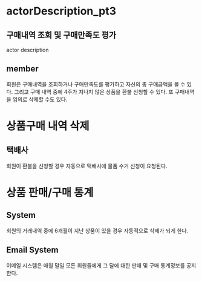 # actorDescription_pt3

## 구매내역 조회 및 구매만족도 평가

actor description

## member

회원은 구매내역을 조회하거나 구매만족도를 평가하고 자신의 총 구매금액을 볼 수 있다. 그리고 구매 내역 중에 4주가 지나지 않은 상품을 환불 신청할 수 있다. 또 구매내역을 임의로 삭제할 수도 있다. 

# 상품구매 내역 삭제

## 택배사

회원이 환불을 신청할 경우 자동으로 택배사에 물품 수거 신청이 요청된다.

## 

# 상품 판매/구매 통계

## System

회원의 거래내역 중에 6개월이 지난 상품이 있을 경우 자동적으로 삭제가 되게 한다.

## Email System

이메일 시스템은 매월 말일 모든 회원들에게 그 달에 대한 판매 및 구매 통계정보를 공지한다.